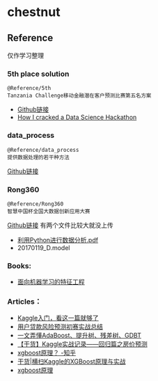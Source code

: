 # chestnut
  

## Reference
仅作学习整理
### 5th place solution
    @Reference/5th
    Tanzania Challenge移动金融潜在客户预测比赛第五名方案
- [Github链接](https://github.com/galileoSolution/5th-place-solution-Mobile-Money-and-Financial-Inclusion-in-Tanzania-Challenge)
- [How I cracked a Data Science Hackathon](https://medium.com/analytics-vidhya/5th-place-solution-mobile-money-and-financial-inclusion-in-tanzania-challenge-16e43e4d18f8)

### data_process
    @Reference/data_process
    提供数据处理的若干种方法
[Github链接](https://github.com/martin-1992/data_process)

### Rong360
	@Reference/Rong360
	智慧中国杯全国大数据创新应用大赛

[Github链接](https://github.com/hczheng/Rong360)
有两个文件比较大就没上传
- [利用Python进行数据分析.pdf](https://github.com/hczheng/Rong360/blob/master/参考资料/利用Python进行数据分析.pdf)
- 20170119_D.model


### Books:
- [面向机器学习的特征工程](http://fe4ml.apachecn.org/#/)

### Articles：
- [Kaggle入门，看这一篇就够了](https://zhuanlan.zhihu.com/p/25686876?utm_source=wechat_session&utm_medium=social&utm_oi=46841664110592&from=groupmessage&isappinstalled=0)
- [用户贷款风险预测初赛实战总结](https://www.jianshu.com/p/aba5685c580a)
- [一文弄懂AdaBoost、提升树、残差树、GDBT](https://zhuanlan.zhihu.com/p/59751960?utm_source=wechat_session&utm_medium=social&utm_oi=46841664110592&from=groupmessage&isappinstalled=0)
- [【干货】Kaggle实战记录——回归篇之房价预测](https://zhuanlan.zhihu.com/p/69714954?utm_source=wechat_session&utm_medium=social&utm_oi=46841664110592&from=groupmessage&isappinstalled=0)
- [xgboost原理？ -知乎](https://www.zhihu.com/question/58883125/answer/206813653?utm_source=wechat_session&utm_medium=social&utm_oi=46841664110592)
- [干货|横扫Kaggle的XGBoost原理与实战](https://zhuanlan.zhihu.com/p/51682968?utm_source=wechat_session&utm_medium=social&utm_oi=682316278648279040)
- [xgboost原理](Reference/xgboost原理.jpg)






